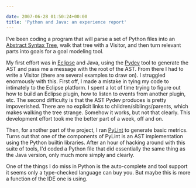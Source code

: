 ```yaml
---

date: 2007-06-28 01:50:24+00:00
title: 'Python and Java: an experience report'
---
```


I've been coding a program that will parse a set of Python files into an [Abstract Syntax Tree](http://en.wikipedia.org/wiki/Abstract_syntax_tree), walk that tree with a Visitor, and then turn relevant parts into goals for a goal modeling tool.

My first effort was in [Eclipse](http://eclipse.org) and Java, using the [Pydev](http://pydev.sourceforge.net/) tool to generate the AST and pass me a message with the root of the AST. From there I had to write a Visitor (there are several examples to draw on). I struggled enormously with this. First off, I made a mistake in tying my code to intimately to the Eclipse platform. I spent a lot of time trying to figure out how to build an Eclipse plugin, how to listen to events from another plugin, etc. The second difficulty is that the AST Pydev produces is pretty impoverished. There are no explicit links to children/siblings/parents, which makes walking the tree strange. Somehow it works, but not that clearly. This development effort took me the better part of a week, off and on.

Then, for another part of the project, I ran [PyLint](http://www.logilab.org/857) to generate basic metrics. Turns out that one of the components of PyLint is an AST implementation using the Python builtin libraries. After an hour of hacking around with this suite of tools, I'd coded a Python file that did essentially the same thing as the Java version, only much more simply and clearly.

One of the things I do miss in Python is the auto-complete and tool support it seems only a type-checked language can buy you. But maybe this is more a function of the IDE one is using.
